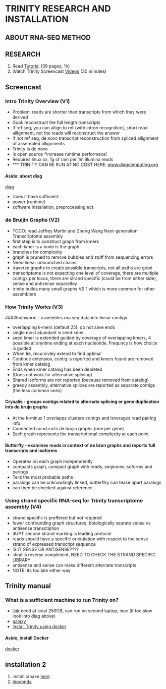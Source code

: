 # TRINITY RESEARCH AND INSTALLATION 

## ABOUT RNA-SEQ METHOD 


## RESEARCH 

1. Read [Tutorial](https://github.com/trinityrnaseq/trinityrnaseq/wiki) (39 pages, 1h)
2. Watch Trinity Screencast [Videos](https://www.broadinstitute.org/broade/trinity-screencast) (30 minutes)

## Screencast

### Intro Trinity Overview (V1)
- Problem: reads are shorter than transcripts from which they were derived
- Goal: reconstruct the full length transcripts
- If ref seq, you can allign to ref (with intron recognition), short read allignment, not the reads will reconstruct the answer
- If not ref seq, de novo transcript reconstruction from spliced allignment of assembled allignments 
- Trinity is de novo
- Is open source *increase runtime performace!
- Requires linux ox, 1g of ram per 1m illumina reads 
- *** TRINITY CAN BE RUN AT NO COST HERE: www.diagcomputing.org

#### Aside: about diag
[diag](https://diagcomputing.org/)

- Does it have sufficient:
- power (runtime) 
- software installation, preprocessing ect.

### de Bruijin Graphs (V2)
- TODO: read Jeffrey Martin and Zhong Wang Next-generation Transcriptome assembly
- first step is to construct graph from kmers 
- each kmer is a node is the graph 
- branches for complexity 
- graph is pruned to remove bubbles and stuff from sequencing errors
- Need linear unbranched chains 
- traverse graphs to create possible transcripts, not all paths are good
- transcriptome is not expecting one level of coverage, there are multiple contigs per locus, there are strand specific (could be from either side), sense and antisense separetley 
- trinity builds many small graphs VS 1 which is more common for other assemblers 

### How Trinity Works (V3)
####Inchworm - assembles rna seq data into linear contigs

- overlapping k-mers (default 25), do not save ends
- single most abundant is seed kmer 
- seed kmer is extended guided by coverage of overlapping kmers, 4 possible at anytime ending at each nucleotide. Frequncy is how choice is guided
- When tie, recursivley extend to find optimal
- Continue extension, contig is reported and kmers found are removed from kmer catalog
- Ends when kmer catalog has been depleted 
- (Does not work for alternative splicing) 
- Shared isoforms are not reported (because removed from catalog)
- greedy assembly, alternative splices are reported as separate contigs (the less common ones) 


#### Crysalis - groups contigs related to alternate splicing or gene duplication into de brujn graphs
- At the k-minus 1 overlapps clusters contigs and leverages read pairing info
- Connected constructs de brujin graphs (one per gene) 
- Each graph represents the transcriptional complexity at each point

#### Butterfly - examines reads in context of de brun graphs and reports full transcripts and isoforms 
- Operates on each graph independently
- compacts graph, compact graph with reads, seqeunes isoforms and parlogs
- Tells the most probable paths 
- paralogs can be unknowlingly linked, butterflky can tease apart paralogs 
- can then be checked against reference 

### Using strand specific RNA-seq for Trinity transcriptome assembly (V4)
- strand specific is preffered but not required 
- fewer confounding graph structures, bbiologically seprate sense vs antisense transctiption 
- dUPT second strand marking is leading protocol 
- reads should have a specific orientiation with respect to the sense strand of expressed transcript sequence 
- IS IT SENSE OR ANTISENSE????
- ideal is reverse compliment, NEED TO CHECK THE STRAND SPECIFIC LIBRARY 
- antisense and sense can make different alternate transcripts 
- NOTE: its too late either way 


## Trinity manual
### What is a sufficient machine to run Trinity on?

- [link](https://github.com/trinityrnaseq/trinityrnaseq/wiki/Trinity-Computing-Requirements)
need at least 250GB, can run on second laptop, mac (if too slow look into diag above)
- [galaxy](https://github.com/trinityrnaseq/trinityrnaseq/wiki/Accessing-Trinity-on-Publicly-Available-Compute-Resources)
- [Install Trinity using docker](https://github.com/trinityrnaseq/trinityrnaseq/wiki/Trinity-in-Docker) 

#### Aside, install Docker
[docker](https://docs.docker.com/docker-for-mac/)

###

## installation 2
1. install cmake [here](https://www.google.com/search?client=firefox-b-d&q=install+cmake+command+line+mac#kpvalbx=1)
2. [bioconda](https://anaconda.org/bioconda/trinity)
